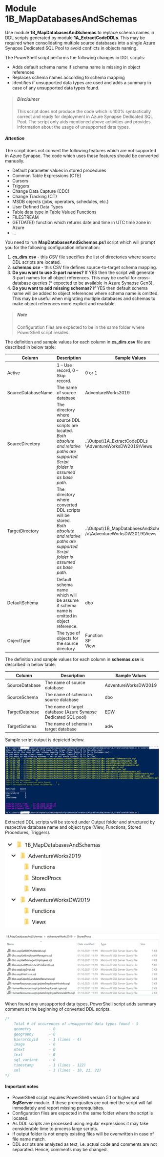 
# **Module 1B_MapDatabasesAndSchemas** 

Use module **1B_MapDatabasesAndSchemas** to replace schema names in DDL scripts generated by module **1A_ExtractCodeDDLs**. This may be required when consolidating multiple source databases into a single Azure Synapse Dedicated SQL Pool to avoid conflicts in objects naming.

The PowerShell script performs the following changes in DDL scripts:

- Adds default schema name if schema name is missing in object references
- Replaces schema names according to schema mapping
- Identifies if unsupported data types are used and adds a summary in case of any unsupported data types found.

> ##### Disclaimer
>
> This script does not produce the code which is 100% syntactically correct and ready for deployment in Azure Synapse Dedicated SQL Pool. The script only aids mentioned above activities and provides information about the usage of unsupported data types.



##### Attention

The script does not convert the following features which are not supported in Azure Synapse. The code which uses these features should be converted manually.

- Default parameter values in stored procedures
- Common Table Expressions (CTE)
- Cursors
- Triggers
- Change Data Capture (CDC)
- Change Tracking (CT)
- MSDB objects (jobs, operators, schedules, etc.)
- User Defined Data Types
- Table data type in Table Valued Functions
- FILESTREAM
- GETDATE() function which returns date and time in UTC time zone in Azure 
- ...



You need to run **MapDatabasesAndSchemas.ps1** script which will prompt you for the following configuration information:

1. **cs_dirs.csv** - this CSV file specifies the list of directories where source DDL scripts are located.
2. **schemas.csv** - this CSV file defines source-to-target schema mapping.
3. **Do you want to use 3-part names?** If YES then the script will generate 3-part names for all object references. This may be useful for cross-database queries (* expected to be available in Azure Synapse Gen3).
4. **Do you want to add missing schemas?** If YES then default schema name will be added to object references where schema name is omitted. This may be useful when migrating multiple databases and schemas to make object references more explicit and readable.

> ##### **Note**
>
> Configuration files are expected to be in the same folder where PowerShell script resides.

The definition and sample values for each column in **cs_dirs.csv** file are described in below table:

| Column             | Description                                                  | Sample Values                                                |
| ------------------ | ------------------------------------------------------------ | ------------------------------------------------------------ |
| Active             | 1 – Use record,  0 – Skip record.                            | 0 or 1                                                       |
| SourceDatabaseName | The name of source database                                  | AdventureWorks2019                                           |
| SourceDirectory    | The directory where source DDL scripts are located.<br />*Both absolute and relative paths are supported. Script folder is assumed as base path.* | ..\Output\1A_ExtractCodeDDLs<br />\AdventureWorksDW2019\Views |
| TargetDirectory    | The directory where converted DDL scripts will be stored.<br />*Both absolute and relative paths are supported. Script folder is assumed as base path.* | ..\Output\1B_MapDatabasesAndSchemas\<br />\AdventureWorksDW2019\Views |
| DefaultSchema      | Default schema name which will be assume if schema name is omitted in object reference. | dbo                                                          |
| ObjectType         | The type of objects for the source directory                 | Function<br />SP<br />View                                   |

The definition and sample values for each column in **schemas.csv** is described in below table:

| Column         | Description                                                  | Sample Values        |
| -------------- | ------------------------------------------------------------ | -------------------- |
| SourceDatabase | The name of source database                                  | AdventureWorksDW2019 |
| SourceSchema   | The name of schema in source database                        | dbo                  |
| TargetDatabase | The name of target database (Azure Synapse Dedicated SQL pool) | EDW                  |
| TargetSchema   | The name of schema in target database                        | adw                  |

Sample script output is depicted below.

![](..//images/M1B_ScriptOutput.JPG)

Extracted DDL scripts will be stored under Output folder and structured by respective database name and object type (View, Functions, Stored Procedures, Triggers).

![](..//images/M1B_OutputFolder.JPG)

![](..//images/M1B_SampleFolder.JPG)

When found any unsupported data types, PowerShell script adds summary comment at the beginning of converted DDL scripts.

```sql
/*
	Total # of occurences of unsupported data types found - 5
	geometry        - 0
	geography       - 0
	hierarchyid     - 1 (lines - 4)
	image           - 0
	ntext           - 0
	text            - 0
	sql_variant     - 0
	timestamp       - 1 (lines - 122)
	xml             - 3 (lines - 10, 21, 22)
*/
```



#### **Important notes**

- PowerShell script requires PowerShell version 5.1 or higher and **SqlServer** module. If these prerequsites are not met the script will fail immediately and report missing prerequisites.
- Configuration files are expected in the same folder where the script is located.
- As DDL scripts are processed using regular expressions it may take considerable time to process large scripts.
- If output folder is not empty existing files will be overwritten in case of file name match.
- DDL scripts are analyzed as text, i.e. actual code and comments are not separated. Hence, comments may be changed.

